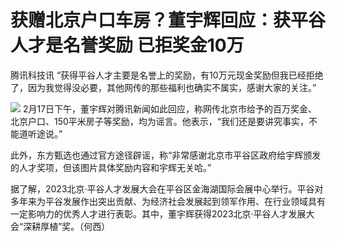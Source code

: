 # 获赠北京户口车房？董宇辉回应：获平谷人才是名誉奖励 已拒奖金10万

腾讯科技讯 “获得平谷人才主要是名誉上的奖励，有10万元现金奖励但我已经拒绝了，因为我觉得没必要，其他网传的那些福利也确实不属实，感谢大家的关注。”

![](https://inews.gtimg.com/news_bt/OXdDvDkP8-bb4pPvDZ_bXewRTeCjW3TxVGHr4tqJnazMsAA/1000)
2月17日下午，董宇辉对腾讯新闻如此回应，称网传北京市给予的百万奖金、北京户口、150平米房子等奖励，均为谣言。他表示，“我们还是要讲究事实，不能道听途说。”

此外，东方甄选也通过官方途径辟谣，称“非常感谢北京市平谷区政府给宇辉颁发的人才奖项，但该图片具体奖励内容和宇辉无关哈。”

据了解，2023北京·平谷人才发展大会在平谷区金海湖国际会展中心举行。平谷对多年来为平谷发展作出突出贡献、为经济社会发展起到领军作用、在行业领域具有一定影响力的优秀人才进行表彰。其中，董宇辉获得2023北京·平谷人才发展大会“深耕厚植”奖。（何西）

